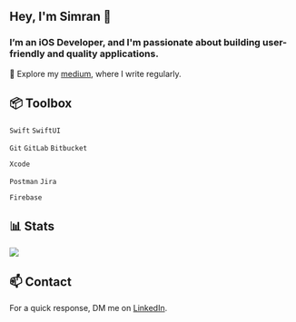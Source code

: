 <h2 align="left">Hey, I'm Simran 👋</h2>
<h3 align="left">I’m an iOS Developer, and I'm passionate about building user-friendly and quality applications.</h3>

📝 Explore my [medium](https://medium.com/@simrankaurg555), where I write regularly.

<h2 align="left">📦 Toolbox</h2>

`Swift` `SwiftUI`

`Git` `GitLab` `Bitbucket`

 `Xcode`

`Postman` `Jira`

`Firebase`

## 📊 Stats

![](https://github-readme-streak-stats.herokuapp.com/?user=simran12-coder&theme=dark&hide_border=true)<br/>

<h2 align="left"> 📫 Contact</h2>

For a quick response, DM me on [LinkedIn](https://www.linkedin.com/in/simranjeet-kaur-204015128/).


